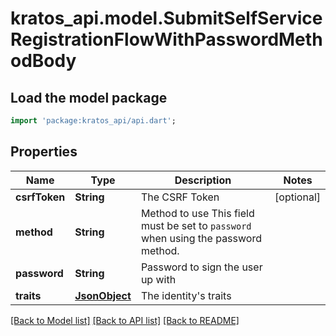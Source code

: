 # kratos_api.model.SubmitSelfServiceRegistrationFlowWithPasswordMethodBody

## Load the model package
```dart
import 'package:kratos_api/api.dart';
```

## Properties
Name | Type | Description | Notes
------------ | ------------- | ------------- | -------------
**csrfToken** | **String** | The CSRF Token | [optional] 
**method** | **String** | Method to use  This field must be set to `password` when using the password method. | 
**password** | **String** | Password to sign the user up with | 
**traits** | [**JsonObject**](.md) | The identity's traits | 

[[Back to Model list]](../README.md#documentation-for-models) [[Back to API list]](../README.md#documentation-for-api-endpoints) [[Back to README]](../README.md)


